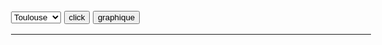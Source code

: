 <!DOCTYPE html>
<html>
<head>
<meta charset="utf-8"/>
<style>
	body{
		font-size:16px;
	}
</style>
<script src="http://ajax.googleapis.com/ajax/libs/jquery/1/jquery.min.js"></script>

</head>
<body>
<select id="ville">
	<option value="toulouse">Toulouse</option>
	<option value="bordeaux">Bordeaux</option>
	<option value="paris">Paris</option>
	<option value="marseille">Marseille</option>
</select>
<button id="meteo">click</button>
<button id="graphbtn">graphique</button>
<br/>
<hr/>
</body>
</html>
